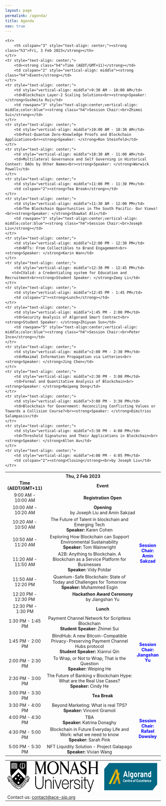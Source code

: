 ```yaml
---
layout: page
permalink: /agenda/
title: Agenda
nav: true
---
```

<table>
    <tr>
        <th colspan="3" style="text-align: center;"><strong class="h3">Thu, 2 Feb 2023</strong></th>
    </tr>
    <tr style="text-align: center;">
        <td><strong class="h4">Time (AEDT/GMT+11)</strong></td>
        <td colspan="2" style="vertical-align: middle"><strong class="h4">Event</strong></td>
    </tr>
    <tr style="text-align: center;">
        <td>9:00 AM - 10:00 AM</td>
        <td colspan="2" style="vertical-align: middle"><strong>Registration Open</strong></td>
    </tr>
    <tr style="text-align: center;">
        <td style="vertical-align: middle">10:00 AM - 10:20 AM</td>
        <td colspan="2"><strong>Opening</strong><br>by Joseph Liu and Amin Sakzad</td>
    </tr>
    <tr style="text-align: center;">
        <td style="vertical-align: middle">10:20 AM - 10:50 AM</td>
        <td width="60%">The Future of Talent in blockchain and Emerging Tech<br><strong>Speaker: </strong>Karen Cohen</td>
        <td rowspan="4" style="text-align:center;vertical-align:middle;color:blue;"><strong class="h4">Session Chair:<br>Amin Sakzad</strong></td>
    </tr>
    <tr style="text-align: center;">
        <td style="vertical-align: middle">10:50 AM - 11:20 AM</td>
        <td>Exploring How Blockchain can Support Environmental Sustainability<br><strong>Speaker: </strong>Tom Wainwright</td>
    </tr>
    <tr style="text-align: center;">
        <td style="vertical-align: middle">11:20 AM - 11:50 AM</td>
        <td>A2B: Anything to Blockchain. A Blockchain as a Service Platform for Businesses<br><strong>Speaker: </strong>Vidy Potdar</td>
    </tr>
    <tr style="text-align: center;">
        <td style="vertical-align: middle">11:50 AM - 12:20 PM</td>
        <td width="50%">Quantum-Safe Blockchain: State of Today and Challenges for Tomorrow<br><strong>Speaker: </strong>Muhammed Esgin</td>
    </tr>
    <tr style="text-align: center;">
        <td style="vertical-align: middle">12:20 PM - 12:30 PM</td>
        <td colspan="2"><strong>Hackathon Award Ceremony</strong><br>by Jiangshan Yu</td>
    </tr>
    <tr style="text-align: center;">
        <td style="vertical-align: middle">12:30 PM - 1:30 PM</td>
        <td colspan="2"><strong>Lunch</strong></td>
    </tr>
    <tr style="text-align: center;">
        <td style="vertical-align: middle">1:30 PM - 1:45 PM</td>
        <td>Payment Channel Network for Scriptless Blockchain<br><strong>Student Speaker: </strong>Zhimei Sui</td>
        <td rowspan="4" style="text-align:center;vertical-align: middle;color:blue"><strong class="h4">Session Chair:<br>Jiangshan Yu</strong></td>
    </tr>
    <tr style="text-align: center;">
        <td style="vertical-align: middle">1:45 PM - 2:00 PM</td>
        <td>BlindHub: A new Bitcoin-Compatible Privacy-Preserving Payment Channel Hubs protocol<br><strong>Student Speaker: </strong>Xianrui Qin</td>
    </tr>
    <tr style="text-align: center;">
        <td style="vertical-align: middle">2:00 PM - 2:30 PM</td>
        <td>To Wrap, or Not to Wrap, That is the Question<br><strong>Speaker: </strong>Weiping He</td>
    </tr>
    <tr style="text-align: center;">
        <td style="vertical-align: middle">2:30 PM - 3:00 PM</td>
        <td>The Future of Banking v Blockchain Hype: What are the Real Use Cases?<br><strong>Speaker: </strong>Cindy He</td>
    </tr>
    <tr style="text-align: center;">
        <td style="vertical-align: middle">3:00 PM - 3:30 PM</td>
        <td colspan="2"><strong>Tea Break</strong></td>
    </tr>
    <tr style="text-align: center;">
        <td style="vertical-align: middle">3:30 PM - 4:00 PM</td>
        <td>Beyond Marketing: What is real TPS?<br><strong>Speaker: </strong>Vincent Gramoli</td>
        <td rowspan="4" style="text-align:center;vertical-align: middle;color:blue"><strong class="h4">Session Chair:<br>Rafael Dowsley</strong></td>
    </tr>
    <tr style="text-align: center;">
        <td style="vertical-align: middle">4:00 PM - 4:30 PM</td>
        <td>TBA<br><strong>Speaker: </strong>Katrina Donaghy</td>
    </tr>
    <tr style="text-align: center;">
        <td style="vertical-align: middle">4:30 PM - 5:00 PM</td>
        <td>Blockchain in Future Everyday Life and Work: what we need to know<br><strong>Speaker: </strong>Sarah Pink</td>
    </tr>
    <tr style="text-align: center;">
        <td style="vertical-align: middle">5:00 PM - 5:30 PM</td>
        <td>NFT Liquidity Solution - Project Galapago<br><strong>Speaker: </strong>Vivian Wang</td>
    </tr>

    <tr>
        <th colspan="3" style="text-align: center;"><strong class="h3">Fri, 3 Feb 2023</strong></th>
    </tr>
    <tr style="text-align: center;">
        <td><strong class="h4">Time (AEDT/GMT+11)</strong></td>
        <td colspan="2" style="vertical-align: middle"><strong class="h4">Event</strong></td>
    </tr>
    <tr style="text-align: center;">
        <td style="vertical-align: middle">9:30 AM - 10:00 AM</td>
        <td>Blockchain Layer-2 Scaling Solutions<br><strong>Speaker: </strong>Sushmita Ruj</td>
        <td rowspan="3" style="text-align:center;vertical-align: middle;color:blue"><strong class="h4">Session Chair:<br>Zhimei Sui</strong></td>
    </tr>
    <tr style="text-align: center;">
        <td style="vertical-align: middle">10:00 AM - 10:30 AM</td>
        <td>Post-Quantum Zero-Knowledge Proofs and Blockchain Applications<br><strong>Speaker: </strong>Ron Steinfeld</td>
    </tr>
    <tr style="text-align: center;">
        <td style="vertical-align: middle">10:30 AM - 11:00 AM</td>
        <td>Multilateral Governance and Self Governing in Historical Context: DAOs by Other Names<br><strong>Speaker: </strong>Warwick Powell</td>
    </tr>
    <tr style="text-align: center;">
        <td style="vertical-align: middle">11:00 PM - 11:30 PM</td>
        <td colspan="2"><strong>Tea Break</strong></td>
    </tr>
    <tr style="text-align: center;">
        <td style="vertical-align: middle">11:30 AM - 12:00 PM</td>
        <td>The Blockchain Opportunities in The South Pacific- Our Views!<br><strong>Speaker: </strong>Shawkat Ali</td>
        <td rowspan="3" style="text-align:center;vertical-align: middle;color:blue"><strong class="h4">Session Chair:<br>Joseph Liu</strong></td>
    </tr>
    <tr style="text-align: center;">
        <td style="vertical-align: middle">12:00 PM - 12:30 PM</td>
        <td>NFTs: From Collectibles to Brand Engagement<br><strong>Speaker: </strong>Karin Wan</td>
    </tr>
    <tr style="text-align: center;">
        <td style="vertical-align: middle">12:30 PM - 12:45 PM</td>
       <td>CValid: a Credentialing system for Education and Recruitment<br><strong>Student Speaker: </strong>Zoey Li</td>
    </tr>
    <tr style="text-align: center;">
        <td style="vertical-align: middle">12:45 PM - 1:45 PM</td>
        <td colspan="2"><strong>Lunch</strong></td>
    </tr>
    <tr style="text-align: center;">
        <td style="vertical-align: middle">1:45 PM - 2:00 PM</td>
        <td>Security Analysis of Algorand Smart Contract<br><strong>Student Speaker: </strong>Zhiyuan Sun</td>
        <td rowspan="5" style="text-align:center;vertical-align: middle;color:blue"><strong class="h4">Session Chair:<br>Peter Ince</strong></td>
    </tr>
    <tr style="text-align: center;">
        <td style="vertical-align: middle">2:00 PM - 2:30 PM</td>
        <td>Maximal Information Propagation via Lotteries<br><strong>Speaker: </strong>Jing Chen</td>
    </tr>
    <tr style="text-align: center;">
        <td style="vertical-align: middle">2:30 PM - 3:00 PM</td>
        <td>Formal and Quantitative Analysis of Blockchain<br><strong>Speaker: </strong>Naipeng Dong</td>
    </tr>
    <tr style="text-align: center;">
        <td style="vertical-align: middle">3:00 PM - 3:30 PM</td>
        <td>Blockchain for Government: Reconciling Conflicting Values or Towards a Collision Course?<br><strong>Speaker: </strong>Dimitrios Salampasis</td>
    </tr>
    <tr style="text-align: center;">
        <td style="vertical-align: middle">3:30 PM - 4:00 PM</td>
        <td>Threshold Signatures and Their Applications in Blockchain<br><strong>Speaker: </strong>Allen Au</td>
    </tr>
    <tr style="text-align: center;">
        <td style="vertical-align: middle">4:00 PM - 4:05 PM</td>
        <td colspan="2"><strong>Closing</strong><br>by Joseph Liu</td>
    </tr>
</table>

<table style="width:100%; border:none">
  <tr>
    <td style="text-align:center;border:none"><img src="/assets/img/monash.png" height="100"></td>
    <td style="text-align:center;vertical-align:center;border:none"><img src="/assets/img/ace-sip.png" height="100"></td>
  </tr>
  <tr>
    <td style="text-align:left;border:none">Contact us: <a href="mailto:contact@ace-sip.org">contact@ace-sip.org</a></td>
  </tr>
</table>